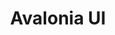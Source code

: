 ---
codehost: https://github.com/https://github.com/AvaloniaUI/Avalonia
logohandle: avaloniauinet
sort: avaloniaui
title: Avalonia UI
website: http://avaloniaui.net/
---